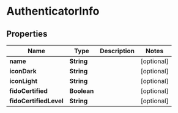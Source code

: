 

# AuthenticatorInfo


## Properties

| Name | Type | Description | Notes |
|------------ | ------------- | ------------- | -------------|
|**name** | **String** |  |  [optional] |
|**iconDark** | **String** |  |  [optional] |
|**iconLight** | **String** |  |  [optional] |
|**fidoCertified** | **Boolean** |  |  [optional] |
|**fidoCertifiedLevel** | **String** |  |  [optional] |




